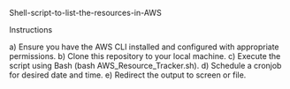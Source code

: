 Shell-script-to-list-the-resources-in-AWS

Instructions

a) Ensure you have the AWS CLI installed and configured with appropriate permissions.
b) Clone this repository to your local machine.
c) Execute the script using Bash (bash AWS_Resource_Tracker.sh).
d) Schedule a cronjob for desired date and time.
e) Redirect the output to screen or file.
